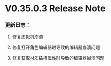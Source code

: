 # V0.35.0.3 Release Note

### 更新日志：

1. 修复虚拟机崩溃

2. 修复打开角色编辑器时导致的编辑器崩溃问题

3. 修复获取材质插槽属性时导致的编辑器崩溃问题

   

